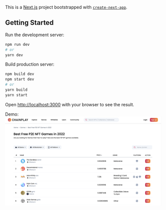 This is a [Next.js](https://nextjs.org/) project bootstrapped with [`create-next-app`](https://github.com/vercel/next.js/tree/canary/packages/create-next-app).

## Getting Started

Run the development server:

```bash
npm run dev
# or
yarn dev
```

Build production server:

```bash
npm build dev
npm start dev
# or
yarn build
yarn start
```

Open [http://localhost:3000](http://localhost:3000) with your browser to see the result.

Demo:
![View mode](./demo/demo.png)
